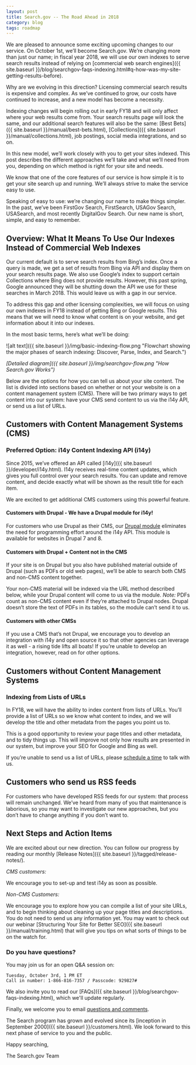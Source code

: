 ```yaml
---
layout: post
title: Search.gov -- The Road Ahead in 2018
category: blog
tags: roadmap 
---
```


We are pleased to announce some exciting upcoming changes to our service. On October 1st, we’ll become Search.gov. We’re changing more than just our name; in fiscal year 2018, we will use our own indexes to serve search results instead of relying on [commercial web search engines]({{ site.baseurl }}/blog/searchgov-faqs-indexing.html#q-how-was-my-site-getting-results-before).

Why are we evolving in this direction? Licensing commercial search results is expensive and complex. As we’ve continued to grow, our costs have continued to increase, and a new model has become a necessity. 

Indexing changes will begin rolling out in early FY18 and will only affect where your web results come from. Your search results page will look the same, and our additional search features will also be the same: [Best Bets]({{ site.baseurl }}/manual/best-bets.html), [Collections]({{ site.baseurl }}/manual/collections.html), job postings, social media integrations, and so on.

In this new model, we’ll work closely with you to get your sites indexed. This post describes the different approaches we’ll take and what we’ll need from you, depending on which method is right for your site and needs. 

We know that one of the core features of our service is how simple it is to get your site search up and running. We’ll always strive to make the service easy to use.

Speaking of easy to use: we’re changing our name to make things simpler. In the past, we’ve been FirstGov Search, FirstSearch, USAGov Search, USASearch, and most recently DigitalGov Search. Our new name is short, simple, and easy to remember.

## Overview: What It Means To Use Our Indexes Instead of Commercial Web Indexes

Our current default is to serve search results from Bing’s index. Once a query is made, we get a set of results from Bing via API and display them on your search results page. We also use Google’s index to support certain Collections where Bing does not provide results. However, this past spring, Google announced they will be shutting down the API we use for these searches in March 2018. This would leave us with a gap in our service. 

To address this gap and other licensing complexities, we will focus on using our own indexes in FY18 instead of getting Bing or Google results. This means that we will need to know what content is on your website, and get information about it into our indexes.

In the most basic terms, here’s what we’ll be doing:

![alt text]({{ site.baseurl }}/img/basic-indexing-flow.png "Flowchart showing the major phases of search indexing: Discover, Parse, Index, and Search.")

*[Detailed diagram]({{ site.baseurl }}/img/searchgov-flow.png "How Search.gov Works")*

Below are the options for how you can tell us about your site content. The list is divided into sections based on whether or not your website is on a content management system (CMS). There will be two primary ways to get content into our system: have your CMS send content to us via the i14y API, or send us a list of URLs.

## Customers with Content Management Systems (CMS)
 
### Preferred Option: i14y Content Indexing API (i14y)
 
Since 2015, we’ve offered an API called [i14y]({{ site.baseurl }}/developer/i14y.html). I14y receives real-time content updates, which gives you full control over your search results. You can update and remove content, and decide exactly what will be shown as the result title for each item.

We are excited to get additional CMS customers using this powerful feature.

#### Customers with Drupal - We have a Drupal module for i14y!

For customers who use Drupal as their CMS, our [Drupal module]( https://www.drupal.org/project/usasearch) eliminates the need for programming effort around the i14y API. This module is available for websites in Drupal 7 and 8. 

#### Customers with Drupal + Content not in the CMS

If your site is on Drupal but you also have published material outside of Drupal (such as PDFs or old web pages), we’ll be able to search both CMS and non-CMS content together. 

Your non-CMS material will be indexed via the URL method described below, while your Drupal content will come to us via the module. *Note:* PDFs count as non-CMS content even if they’re attached to Drupal nodes. Drupal doesn’t store the text of PDFs in its tables, so the module can’t send it to us.

#### Customers with other CMSs

If you use a CMS that’s not Drupal, we encourage you to develop an integration with i14y and open source it so that other agencies can leverage it as well - a rising tide lifts all boats! If you’re unable to develop an integration, however, read on for other options.
 
## Customers without Content Management Systems
 
###  Indexing from Lists of URLs

In FY18, we will have the ability to index content from lists of URLs. You’ll provide a list of URLs so we know what content to index, and we will develop the title and other metadata from the pages you point us to. 

This is a good opportunity to review your page titles and other metadata, and to tidy things up. This will improve not only how results are presented in our system, but improve your SEO for Google and Bing as well.

If you’re unable to send us a list of URLs, please [schedule a time](mailto:search@support.digitalgov.gov) to talk with us.

## Customers who send us RSS feeds

For customers who have developed RSS feeds for our system: that process will remain unchanged. We’ve heard from many of you that maintenance is laborious, so you may want to investigate our new approaches, but you don’t have to change anything if you don’t want to. 

## Next Steps and Action Items

We are excited about our new direction. You can follow our progress by reading our monthly [Release Notes]({{ site.baseurl }}/tagged/release-notes/).

_CMS customers:_

We encourage you to set-up and test i14y as soon as possible. 

_Non-CMS Customers:_

We encourage you to explore how you can compile a list of your site URLs, and to begin thinking about cleaning up your page titles and descriptions. You do not need to send us any information yet. You may want to check out our webinar [Structuring Your Site for Better SEO]({{ site.baseurl }}/manual/training.html) that will give you tips on what sorts of things to be on the watch for.

### Do you have questions? 

You may join us for an open Q&A session on:

```
Tuesday, October 3rd, 1 PM ET
Call in number: 1-866-816-7357 / Passcode: 929827#
```

We also invite you to read our [FAQs]({{ site.baseurl }}/blog/searchgov-faqs-indexing.html), which we'll update regularly.

Finally, we welcome you to email [questions and comments](mailto:search@support.digitalgov.gov).

The Search program has grown and evolved since its [inception in September 2000]({{ site.baseurl }}/customers.html). We look forward to this next phase of service to you and the public. 

Happy searching,

The Search.gov Team

